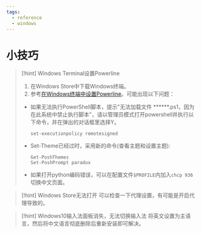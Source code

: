 ```yaml
---
tags:
  - reference
  - windows
---
```

# 小技巧

> [!hint] Windows Terminal设置Powerline
> 1. 在Windows Store中下载Windows终端。
> 2. 参考[在Windows终端中设置Powerline]([https://docs.microsoft.com/zh-cn/windows/terminal/tutorials/powerline-setup)。可能出现以下问题：
> 	- 如果无法执行PowerShell脚本，提示"无法加载文件 ******.ps1，因为在此系统中禁止执行脚本"，请以管理员模式打开powershell并执行以下命令，并在弹出的对话框里选择Y。
> 		```shell
> 		set-executionpolicy remotesigned     
> 		```
> 	- Set-Theme已经过时，采用新的命令(查看主题和设置主题):
> 		```shell
> 		Get-PoshThemes
> 		Set-PoshPrompt paradox
> 		```
> 	- 如果打开python编码错误，可以在配置文件`$PROFILE`内加入`chcp 936` 切换中文页面。

> [!hint] Windows Store无法打开
> 可以检查一下代理设置，有可能是开启代理导致的。

> [!hint] Windows10输入法面板消失，无法切换输入法
> 将英文设置为主语言，然后将中文语言彻底删除后重新安装即可解决。
